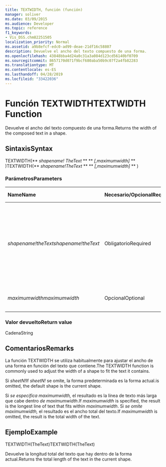 ```yaml
---
title: TEXTWIDTH, función (función)
manager: soliver
ms.date: 03/09/2015
ms.audience: Developer
ms.topic: reference
f1_keywords:
- Vis_DSS.chm82251505
localization_priority: Normal
ms.assetid: a9b8efcf-edc0-ad99-deae-21df16c58807
description: Devuelve el ancho del texto compuesto de una forma.
ms.openlocfilehash: 43848bba4d24a0c31a3a084d123cd56140bf0709
ms.sourcegitcommit: 8657170d071f9bcf680aba50b9c07f2a4fb82283
ms.translationtype: MT
ms.contentlocale: es-ES
ms.lasthandoff: 04/28/2019
ms.locfileid: "33422036"
---
```

# <a name="textwidth-function"></a><span data-ttu-id="2354e-103">Función TEXTWIDTH</span><span class="sxs-lookup"><span data-stu-id="2354e-103">TEXTWIDTH Function</span></span>

<span data-ttu-id="2354e-104">Devuelve el ancho del texto compuesto de una forma.</span><span class="sxs-lookup"><span data-stu-id="2354e-104">Returns the width of the composed text in a shape.</span></span> 
  
## <a name="syntax"></a><span data-ttu-id="2354e-105">Sintaxis</span><span class="sxs-lookup"><span data-stu-id="2354e-105">Syntax</span></span>

<span data-ttu-id="2354e-106">TEXTWIDTH(\*\* *shapename! TheText* \*\* \*\* *[,maximumwidth]* \*\* )</span><span class="sxs-lookup"><span data-stu-id="2354e-106">TEXTWIDTH(\*\* *shapename!TheText* \*\* \*\* *[,maximumwidth]* \*\* )</span></span> 
  
### <a name="parameters"></a><span data-ttu-id="2354e-107">Parámetros</span><span class="sxs-lookup"><span data-stu-id="2354e-107">Parameters</span></span>

|<span data-ttu-id="2354e-108">**Name**</span><span class="sxs-lookup"><span data-stu-id="2354e-108">**Name**</span></span>|<span data-ttu-id="2354e-109">**Necesario/Opcional**</span><span class="sxs-lookup"><span data-stu-id="2354e-109">**Required/Optional**</span></span>|<span data-ttu-id="2354e-110">**Tipo de datos**</span><span class="sxs-lookup"><span data-stu-id="2354e-110">**Data Type**</span></span>|<span data-ttu-id="2354e-111">**Descripción**</span><span class="sxs-lookup"><span data-stu-id="2354e-111">**Description**</span></span>|
|:-----|:-----|:-----|:-----|
| <span data-ttu-id="2354e-112">_shapename!theText_</span><span class="sxs-lookup"><span data-stu-id="2354e-112">_shapename!theText_</span></span> <br/> |<span data-ttu-id="2354e-113">Obligatorio</span><span class="sxs-lookup"><span data-stu-id="2354e-113">Required</span></span>  <br/> |<span data-ttu-id="2354e-114">**String**</span><span class="sxs-lookup"><span data-stu-id="2354e-114">**String**</span></span> <br/> |<span data-ttu-id="2354e-115">Una referencia a la celda llamada TheText de la forma de destino.</span><span class="sxs-lookup"><span data-stu-id="2354e-115">A reference to the cell named TheText in the target shape.</span></span>  <span data-ttu-id="2354e-116">_shapename!_</span><span class="sxs-lookup"><span data-stu-id="2354e-116">_shapename!_</span></span> <span data-ttu-id="2354e-117">es el nombre de la forma desde la que desea recuperar el texto.</span><span class="sxs-lookup"><span data-stu-id="2354e-117">is the name of the shape from which you want to retrieve the text.</span></span>  <br/> |
| <span data-ttu-id="2354e-118">_maximumwidth_</span><span class="sxs-lookup"><span data-stu-id="2354e-118">_maximumwidth_</span></span> <br/> |<span data-ttu-id="2354e-119">Opcional</span><span class="sxs-lookup"><span data-stu-id="2354e-119">Optional</span></span>  <br/> |<span data-ttu-id="2354e-120">**Numérico**</span><span class="sxs-lookup"><span data-stu-id="2354e-120">**Numeric**</span></span> <br/> |<span data-ttu-id="2354e-121">Ancho máximo del bloque de texto.</span><span class="sxs-lookup"><span data-stu-id="2354e-121">The maximum width of the text block.</span></span>  <br/> |
   
### <a name="return-value"></a><span data-ttu-id="2354e-122">Valor devuelto</span><span class="sxs-lookup"><span data-stu-id="2354e-122">Return value</span></span>

<span data-ttu-id="2354e-123">Cadena</span><span class="sxs-lookup"><span data-stu-id="2354e-123">String</span></span>
  
## <a name="remarks"></a><span data-ttu-id="2354e-124">Comentarios</span><span class="sxs-lookup"><span data-stu-id="2354e-124">Remarks</span></span>

<span data-ttu-id="2354e-125">La función TEXTWIDTH se utiliza habitualmente para ajustar el ancho de una forma en función del texto que contiene.</span><span class="sxs-lookup"><span data-stu-id="2354e-125">The TEXTWIDTH function is commonly used to adjust the width of a shape to fit the text it contains.</span></span>
  
<span data-ttu-id="2354e-126">Si  _sheetN!_</span><span class="sxs-lookup"><span data-stu-id="2354e-126">If  _sheetN!_</span></span> <span data-ttu-id="2354e-127">se omite, la forma predeterminada es la forma actual.</span><span class="sxs-lookup"><span data-stu-id="2354e-127">is omitted, the default shape is the current shape.</span></span> 
  
<span data-ttu-id="2354e-128">Si  _se especifica maximumwidth,_ el resultado es la línea de texto más larga que cabe dentro  _de maximumwidth_.</span><span class="sxs-lookup"><span data-stu-id="2354e-128">If  _maximumwidth_ is specified, the result is the longest line of text that fits within  _maximumwidth_.</span></span> <span data-ttu-id="2354e-129">Si  _se omite maximumwidth,_ el resultado es el ancho total del texto.</span><span class="sxs-lookup"><span data-stu-id="2354e-129">If  _maximumwidth_ is omitted, the result is the total width of the text.</span></span> 
  
## <a name="example"></a><span data-ttu-id="2354e-130">Ejemplo</span><span class="sxs-lookup"><span data-stu-id="2354e-130">Example</span></span>

<span data-ttu-id="2354e-131">TEXTWIDTH(TheText)</span><span class="sxs-lookup"><span data-stu-id="2354e-131">TEXTWIDTH(TheText)</span></span> 
  
<span data-ttu-id="2354e-132">Devuelve la longitud total del texto que hay dentro de la forma actual.</span><span class="sxs-lookup"><span data-stu-id="2354e-132">Returns the total length of the text in the current shape.</span></span> 
  

